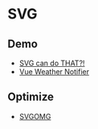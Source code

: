 # SVG

## Demo
* [SVG can do THAT?!](http://slides.com/sdrasner/svg-can-do-that)
* [Vue Weather Notifier](https://github.com/sdras/vue-weather-notifier)

## Optimize
* [SVGOMG](https://jakearchibald.github.io/svgomg/)
